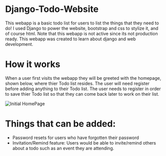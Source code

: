 # Django-Todo-Website
This webapp is a basic todo list for users to list the things that they need to do! I used Django to power the website, bootstrap and css to stylize it, and of course html. Note that this webapp is not active since its not production ready. This webapp was created to learn about django and web development.

# How it works
When a user first visits the webapp they will be greeted with the homepage, shown below, where thier Todo list resides. The user will need register before adding anything to their Todo list. The user needs to register in order to save thier Todo list so that they can come back later to work on their list.

![Initial HomePage](https://i.imgur.com/zIWLYRv.png)

# Things that can be added:
- Password resets for users who have forgotten their password
- Invitation/Remind feature: Users would be able to invite/remind others about a todo such as an event they are attending.
